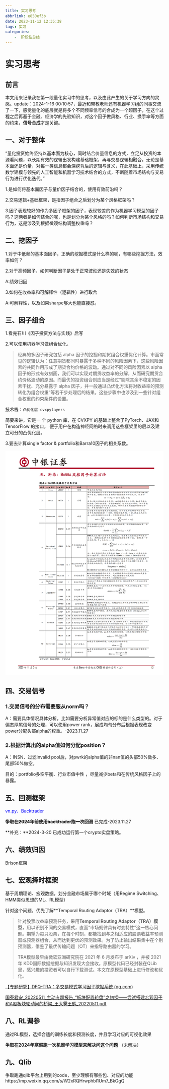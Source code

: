 ```yaml
---
title: 实习思考
abbrlink: e850ef3b
date: 2023-11-12 12:35:38
tags: 实习
categories:
    -  阶段性总结
---
```


# 实习思考

## 前言

​	本文用来记录我在第一段量化实习中的思考，以及由此产生的关于学习方向的灵感。
​	update：2024-1-16 00:10:57，最近和带教老师还有机器学习组的同事交流了一下，感觉量化的底层就是将多个不同频率信号的合成为一个超因子，在这个过程之后再基于金融、经济学的先验知识，对这个因子做风格、行业、换手率等方面的约束，**信号合成**才是关键。

## 一、对于整体

​	“量化投资始终坚持以基本面为核心，同时结合价量信息的方式，立足从投资的本源看问题，以长期有效的逻辑出发构建基础框架，再与交易逻辑相融合。无论是基本面还是价量，对每一类信息都会深挖背后的逻辑与含义，在此基础上，采用传统数学建模与领先的人工智能和机器学习技术结合的方式，不断随着市场结构与交易行为进行优化迭代。”

1.是如何将基本面因子与量价因子结合的，使用有效前沿吗？

2.交易逻辑+基础框架，是指因子组合之后划分为某个风格框架吗？

3.因子表现较好的作为多因子框架的因子，表现较差的作为机器学习模型的因子吗？这两者是如何结合的呢，也是划分为某个风格的吗？如何判断市场结构和交易行为，这是涉及到根据微观结构调整权重吗？

## 二、挖因子

1.对于中低频的基本面因子，正确的挖掘模式是什么样的呢，有哪些挖掘方法，效率如何？

2.对于高频因子，如何判断因子是处于正常波动还是失效的状态

A:绩效归因

3.如何在收益率和可解释性（逻辑性）进行取舍

A:可解释性，以及如果sharpe够大也能直接怼。

## 三、因子组合

1.看完石川《因子投资方法与实践》后写

2.可以使用机器学习做组合优化。

> 经典的多因子研究包括 alpha 因子的挖掘和期货组合权重优化计算。市面常见的逻辑认为：任意期货都同时暴露于多种不同的风险因素下，这些风险因素的共同作用形成了期货合约价格的波动。通过对不同的风险因素以 alpha 因子的形式有效刻画，我们可以实现对期货收益率的分解，从而研究期货合约价格波动的原因。而最优的投资组合则应当是经过“剔除其余不稳定的因素干扰、充分暴露于 alpha 因子，并一般通过凸优化方法将对收益率的预测转化为组合权重”等若干步处理后的结果。这些步骤中也涉及到一些针对组合权重的约束条件的设置。

技术栈：`凸优化层 cvxpylayers`

简要来讲，它是一 个 python 库，在 CVXPY 的基础上整合了PyTorch、JAX和 TensorFlow 的接口， 便于用户在构造神经网络时来调用这些框架里的层以及建立可分的凸优化层。

3.要去计算single factor & portfolio和Barra10因子的相关系数。

![提取自中银证券_20201103-中银证券-中银证券量化权益投资系列报告（二）：有关Barra中国权益CNE5模型的思考（上）](./实习思考/提取自中银证券_20201103-中银证券-中银证券量化权益投资系列报告（二）：有关Barra中国权益CNE5模型的思考（上）.png)



## 四、交易信号

### 1.交易信号的分布需要服从norm吗？

A：需要具体情况具体分析，比如需要分析异常值对应的标的是什么类型的。对于偏态厚尾信号的处理，可以使用power rank，展成均匀分布后根据表现改变power分配头部alpha的权重。-2023.11.27

### 2.根据计算出的alpha值如何分配position？

A：INSN、过滤invalid pool后，对pwrk的alpha值的非nan值的头部50%做多、尾部50%做空。

目的：portfolio多空平衡、行业市值中性 ，尽量减少beta和在传统风格因子上的暴露。

## 五、回测框架

<font color = blue>vn.py、Backtrader</font>

**~~争取在2024年前使用backtrader跑一次回测~~**	已完成-2023.11.27

**补充：**2024-3-20 已成功运行第一个crypto实盘策略。

## 六、绩效归因

Brison框架

## 七、宏观择时框架

基于周期理论、宏观数据，划分金融市场属于哪个时域（用Regime Switching、HMM类似思想的ML、RL模型）

针对这个问题，优先了解**Temporal Routing Adaptor（TRA）**模型。

> 针对股票收益率预测任务，采用**Temporal Routing Adaptor（TRA）模型**，用以识别不同的交易模式，直面“市场规律具有时变特性”这一核心问题。期望为每只股票，在每个时刻，都能找到与之相适应的股票收益率预测器或预测器组合，从而达到更优的预测效果。为了防止输出结果集中在个别预测器，借鉴了最优传输问题（OT）来指导路由器的学习。
>
> TRA模型最早由微软亚洲研究院在 2021 年 6 月发布于 arXiv ，并被 2021 年 KDD国际数据挖掘与知识发现大会接收。原模型代码已经封装在QLib里，感兴趣的投资者可以自行下载测试。本文在原模型基础上进行修改和优化。

[【专题研究】DFQ-TRA：多交易模式学习因子挖掘系统 (qq.com)](https://mp.weixin.qq.com/s/pSdRtVVegwn5w5tu3IIreQ?poc_token=HOYAeGWjlNdg2VF8t711Tsb2T_4ztnGQDu24dHle)

 [国泰君安_20220511_主动专题报告_“板块配置轮盘”之初探——尝试搭建宏观因子和A股板块轮动间的桥梁_王大霁王鹤_20220511.pdf](实习思考\国泰君安_20220511_主动专题报告_“板块配置轮盘”之初探——尝试搭建宏观因子和A股板块轮动间的桥梁_王大霁王鹤_20220511.pdf) 

## 八、RL调参

通过RL模型，选择合适的训练长度和预测长度，并且学习对应的可视化效果

**争取在2024年寒假跑一次机器学习模型来解决问这个问题** （未解决）

## 九、Qlib

争取跑通qlib平台上用到的code，至少理解有哪些包、对应的功能https://mp.weixin.qq.com/s/W2xRQHrwphbl1Um7_BkGgQ



